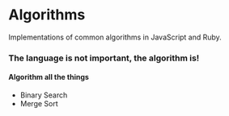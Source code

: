 # Algorithms

Implementations of common algorithms in JavaScript and Ruby.

### The language is not important, the algorithm is!

#### Algorithm all the things


* Binary Search
* Merge Sort
